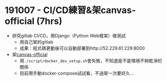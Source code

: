 # 191007 - CI/CD練習&架canvas-official (7hrs)

- 研究gitlab CI/CD，用Django（Python Web框架）做測試
    - 用自己架的gitlab
    - 成果：程式碼更動後可以自動部署到http://52.229.61.229:8000
- 架[canvas-official](https://github.com/instructure/canvas-lms/blob/master/doc/docker/developing_with_docker.md)
    - 用`./script/docker_dev_setup.sh`會失敗，不知道是不是環境不夠乾淨的關係
    - 目前用手動docker-compose試試看，不過架一次要好久…


